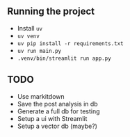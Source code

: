 ## Running the project

- Install `uv`
- `uv venv`
- `uv pip install -r requirements.txt`
- `uv run main.py`
- `.venv/bin/streamlit run app.py`

## TODO

- Use markitdown
- Save the post analysis in db
- Generate a full db for testing
- Setup a ui with Streamlit
- Setup a vector db (maybe?)
